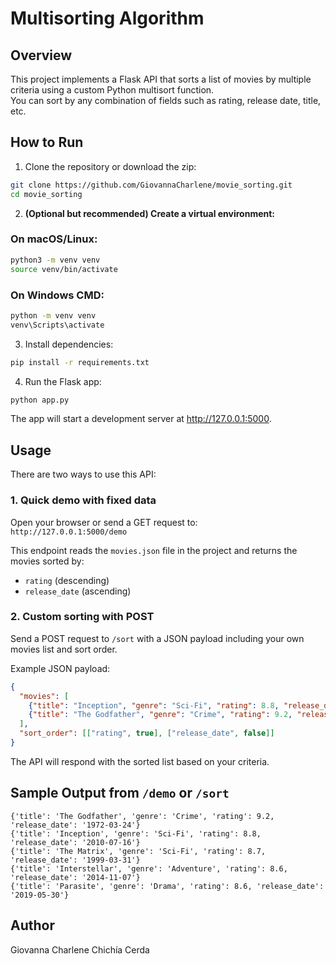 # Multisorting Algorithm

## Overview

This project implements a Flask API that sorts a list of movies by multiple criteria using a custom Python multisort function.  
You can sort by any combination of fields such as rating, release date, title, etc.

## How to Run

1. Clone the repository or download the zip:

```bash
git clone https://github.com/GiovannaCharlene/movie_sorting.git
cd movie_sorting
```

2. **(Optional but recommended) Create a virtual environment:**

### On macOS/Linux:

```bash
python3 -m venv venv
source venv/bin/activate
```

### On Windows CMD:

```cmd
python -m venv venv
venv\Scripts\activate
```

3. Install dependencies:

```bash
pip install -r requirements.txt
```

4. Run the Flask app:

```bash
python app.py
```

The app will start a development server at http://127.0.0.1:5000.

## Usage

There are two ways to use this API:

### 1. Quick demo with fixed data

Open your browser or send a GET request to:  
`http://127.0.0.1:5000/demo`  

This endpoint reads the `movies.json` file in the project and returns the movies sorted by:

- `rating` (descending)  
- `release_date` (ascending)

### 2. Custom sorting with POST

Send a POST request to `/sort` with a JSON payload including your own movies list and sort order.

Example JSON payload:

```json
{
  "movies": [
    {"title": "Inception", "genre": "Sci-Fi", "rating": 8.8, "release_date": "2010-07-16"},
    {"title": "The Godfather", "genre": "Crime", "rating": 9.2, "release_date": "1972-03-24"}
  ],
  "sort_order": [["rating", true], ["release_date", false]]
}
```

The API will respond with the sorted list based on your criteria.

## Sample Output from `/demo` or `/sort`

```
{'title': 'The Godfather', 'genre': 'Crime', 'rating': 9.2, 'release_date': '1972-03-24'}
{'title': 'Inception', 'genre': 'Sci-Fi', 'rating': 8.8, 'release_date': '2010-07-16'}
{'title': 'The Matrix', 'genre': 'Sci-Fi', 'rating': 8.7, 'release_date': '1999-03-31'}
{'title': 'Interstellar', 'genre': 'Adventure', 'rating': 8.6, 'release_date': '2014-11-07'}
{'title': 'Parasite', 'genre': 'Drama', 'rating': 8.6, 'release_date': '2019-05-30'}
```

## Author

Giovanna Charlene Chichía Cerda